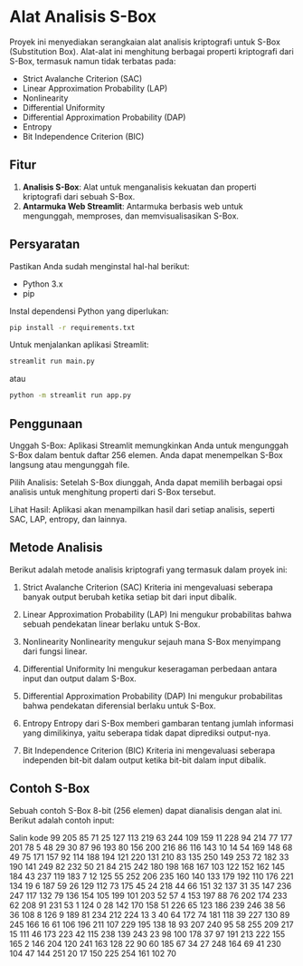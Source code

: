 # Alat Analisis S-Box

Proyek ini menyediakan serangkaian alat analisis kriptografi untuk S-Box (Substitution Box). Alat-alat ini menghitung berbagai properti kriptografi dari S-Box, termasuk namun tidak terbatas pada:

- Strict Avalanche Criterion (SAC)
- Linear Approximation Probability (LAP)
- Nonlinearity
- Differential Uniformity
- Differential Approximation Probability (DAP)
- Entropy
- Bit Independence Criterion (BIC)

## Fitur

1. **Analisis S-Box**: Alat untuk menganalisis kekuatan dan properti kriptografi dari sebuah S-Box.
2. **Antarmuka Web Streamlit**: Antarmuka berbasis web untuk mengunggah, memproses, dan memvisualisasikan S-Box.

## Persyaratan

Pastikan Anda sudah menginstal hal-hal berikut:

- Python 3.x
- pip

Instal dependensi Python yang diperlukan:
```bash
pip install -r requirements.txt
```

Untuk menjalankan aplikasi Streamlit:
```bash
streamlit run main.py
```
atau
```bash
python -m streamlit run app.py
```

## Penggunaan
Unggah S-Box: Aplikasi Streamlit memungkinkan Anda untuk mengunggah S-Box dalam bentuk daftar 256 elemen. Anda dapat menempelkan S-Box langsung atau mengunggah file.

Pilih Analisis: Setelah S-Box diunggah, Anda dapat memilih berbagai opsi analisis untuk menghitung properti dari S-Box tersebut.

Lihat Hasil: Aplikasi akan menampilkan hasil dari setiap analisis, seperti SAC, LAP, entropy, dan lainnya.

## Metode Analisis
Berikut adalah metode analisis kriptografi yang termasuk dalam proyek ini:

1. Strict Avalanche Criterion (SAC)
Kriteria ini mengevaluasi seberapa banyak output berubah ketika setiap bit dari input dibalik.

2. Linear Approximation Probability (LAP)
Ini mengukur probabilitas bahwa sebuah pendekatan linear berlaku untuk S-Box.

3. Nonlinearity
Nonlinearity mengukur sejauh mana S-Box menyimpang dari fungsi linear.

4. Differential Uniformity
Ini mengukur keseragaman perbedaan antara input dan output dalam S-Box.

5. Differential Approximation Probability (DAP)
Ini mengukur probabilitas bahwa pendekatan diferensial berlaku untuk S-Box.

6. Entropy
Entropy dari S-Box memberi gambaran tentang jumlah informasi yang dimilikinya, yaitu seberapa tidak dapat diprediksi output-nya.

7. Bit Independence Criterion (BIC)
Kriteria ini mengevaluasi seberapa independen bit-bit dalam output ketika bit-bit dalam input dibalik.

## Contoh S-Box
Sebuah contoh S-Box 8-bit (256 elemen) dapat dianalisis dengan alat ini. Berikut adalah contoh input:

Salin kode
99 205 85 71 25 127 113 219 63 244 109 159 11 228 94 214
77 177 201 78 5 48 29 30 87 96 193 80 156 200 216 86
116 143 10 14 54 169 148 68 49 75 171 157 92 114 188 194
121 220 131 210 83 135 250 149 253 72 182 33 190 141 249 82
232 50 21 84 215 242 180 198 168 167 103 122 152 162 145 184
43 237 119 183 7 12 125 55 252 206 235 160 140 133 179 192
110 176 221 134 19 6 187 59 26 129 112 73 175 45 24 218
44 66 151 32 137 31 35 147 236 247 117 132 79 136 154 105
199 101 203 52 57 4 153 197 88 76 202 174 233 62 208 91
231 53 1 124 0 28 142 170 158 51 226 65 123 186 239 246
38 56 36 108 8 126 9 189 81 234 212 224 13 3 40 64
172 74 181 118 39 227 130 89 245 166 16 61 106 196 211 107
229 195 138 18 93 207 240 95 58 255 209 217 15 111 46 173
223 42 115 238 139 243 23 98 100 178 37 97 191 213 222 155
165 2 146 204 120 241 163 128 22 90 60 185 67 34 27 248
164 69 41 230 104 47 144 251 20 17 150 225 254 161 102 70
